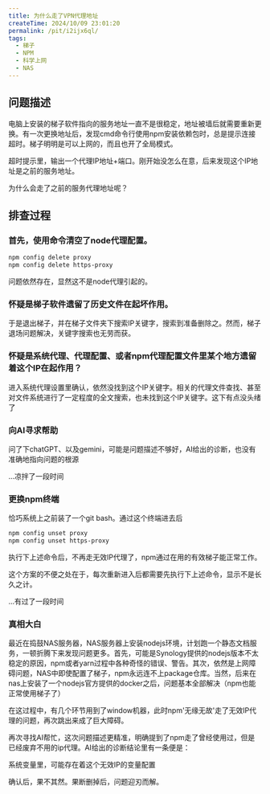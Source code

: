 ```yaml
---
title: 为什么走了VPN代理地址
createTime: 2024/10/09 23:01:20
permalink: /pit/i2ijx6ql/
tags:
  - 梯子
  - NPM
  - 科学上网
  - NAS
---
```


## 问题描述

电脑上安装的梯子软件指向的服务地址一直不是很稳定，地址被墙后就需要重新更换。有一次更换地址后，发现cmd命令行使用npm安装依赖包时，总是提示连接超时。梯子明明是可以上网的，而且也开了全局模式。

超时提示里，输出一个代理IP地址+端口。刚开始没怎么在意，后来发现这个IP地址是之前的服务地址。

为什么会走了之前的服务代理地址呢？

## 排查过程

### 首先，使用命令清空了node代理配置。

```sh
npm config delete proxy
npm config delete https-proxy
```

问题依然存在，显然这不是node代理引起的。

### 怀疑是梯子软件遗留了历史文件在起坏作用。

于是退出梯子，并在梯子文件夹下搜索IP关键字，搜索到准备删除之。然而，梯子退场问题解决，关键字搜索也无劳而获。

### 怀疑是系统代理、代理配置、或者npm代理配置文件里某个地方遗留着这个IP在起作用？

进入系统代理设置里确认，依然没找到这个IP关键字。相关的代理文件查找、甚至对文件系统进行了一定程度的全文搜索，也未找到这个IP关键字。这下有点没头绪了

### 向AI寻求帮助

问了下chatGPT、以及gemini，可能是问题描述不够好，AI给出的诊断，也没有准确地指向问题的根源

...凉拌了一段时间

### 更换npm终端

恰巧系统上之前装了一个git bash。通过这个终端进去后

```sh
npm config unset proxy
npm config unset https-proxy
```

执行下上述命令后，不再走无效IP代理了，npm通过在用的有效梯子能正常工作。

这个方案的不便之处在于，每次重新进入后都需要先执行下上述命令，显示不是长久之计。

...有过了一段时间

### 真相大白

最近在捣鼓NAS服务器，NAS服务器上安装nodejs环境，计划跑一个静态文档服务，一顿折腾下来发现问题更多。首先，可能是Synology提供的nodejs版本不太稳定的原因，npm或者yarn过程中各种奇怪的错误、警告。其次，依然是上网障碍问题，NAS中即使配置了梯子，npm永远连不上package仓库。当然，后来在nas上安装了一个nodejs官方提供的docker之后，问题基本全部解决（npm也能正常使用梯子了）

在这过程中，有几个环节用到了window机器，此时npm'无缘无故'走了无效IP代理的问题，再次跳出来成了巨大障碍。

再次寻找AI帮忙，这次问题描述更精准，明确提到了npm走了曾经使用过，但是已经废弃不用的ip代理。AI给出的诊断结论里有一条便是：

<Badge type="danger">系统变量里，可能存在着这个无效IP的变量配置</Badge>

确认后，果不其然。果断删掉后，问题迎刃而解。
